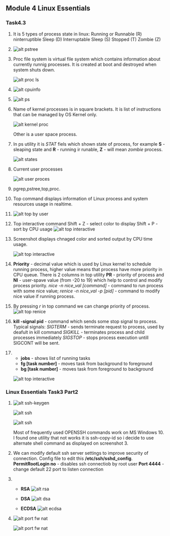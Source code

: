 ## Module 4 Linux Essentials  
### Task4.3
1. It is 5 types of process state in linux:
    Running or Runnable (R)
    ninterruptible Sleep (D)
    Interruptable Sleep (S)
    Stopped (T)
    Zombie (Z)
2. 
    ![alt pstree](images/t3_2.png)

3. Proc file system is virtual file system which contains information about currently runnig  processes. It is created at boot and destroyed when system shuts down.

   ![alt proc ls](images/t3_3.png)

4. 
   ![alt cpuinfo](images/t3_4.png)

5. 
    ![alt ps](images/t3_5.png)

6. Name of kernel processes is in square brackets. It is list of instructions  that can be managed by OS Kernel only.
  
    ![alt kernel proc](images/t3_6.png)

    Other is a user space process.
7.  In ps utility it is *STAT* fiels which shown state of process, for example **S** - sleaping state and **R** - running ir runable, **Z** - will mean *zombie* process.

    ![alt states](images/t3_7.png)

8.  Current user processes

    ![alt user proces](images/t3_8.png)

9.  pgrep,pstree,top,proc.

10. Top command displays information of Linux process and system resources usage in realtime.

11. ![alt top by user](images/t3_11.png)

12. Top interactive command
    Shift + Z - select color to display
    Shift + P - sort by CPU usage
    ![alt top interactive](images/t3_12.png)

13. Screenshot displays chnaged color and sorted output by CPU time usage.

    ![alt top interactive](images/t3_13.png)
14. **Priority** - decimal value which is used by Linux kernel to schedule running process, higher value means that process have more priority in CPU queue. There is 2 columns in top utility **PR** - priority of process and **NI** - user-spave value (from -20 to 19) which help to control and modify process priority. 
   *nice -n nice_val [command]* - command to run process with some nice value;
   *renice -n nice_val -p [pid]* - command to modify nice value if running process.
15. By pressing *r* in top command we can change priority of process.
    ![alt top renice](images/t3_15.png)

16. **kill -signal pid** - command which sends some stop signal to process. Typical signals: *SIGTERM* - sends terminate request to process, used by deafult in kill command
*SIGKILL* - terminates process and child processes immediately 
*SIGSTOP* - stops process execution untill SIGCONT will be sent.
17. 
    + **jobs** - shows list of running tasks
    + **fg [task number]** - moves task from background to foreground
    + **bg [task number]** -  moves task from foreground to background

    ![alt top interactive](images/t3_17.png)

### Linux Essentials  Task3 Part2

1.  ![alt ssh-keygen](images/t3_p2_1_1.png)

     ![alt ssh](images/t3_p2_1_2.png)

     ![alt ssh](images/t3_p2_1_3.png)

    Most of frequently used OPENSSH commands work on MS Windows 10. I found one utility that not works it is ssh-copy-id so i decide to use alternate shell command as displayed on screenshot 3.

2. We can modify default ssh server settings to improve security of connection. Config file to edit this **/etc/ssh/sshd_config**.
   **PermitRootLogin no** - disables ssh connectiob by root user
   **Port 4444** - change default 22 port to listen connection
3.  + **RSA** 
       ![alt rsa](images/t3_p2_3_1.png)

    + **DSA**
       ![alt dsa](images/t3_p2_3_2.png)

    + **ECDSA**
       ![alt ecdsa](images/t3_p2_3_3.png)

4.  ![alt port fw nat](images/t3_p2_3_4.png)

     ![alt port fw nat](images/t3_p2_3_4.png)
     
     




    